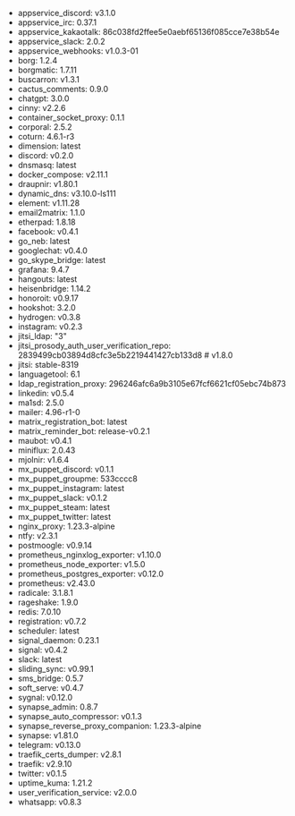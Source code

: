 * appservice_discord: v3.1.0
* appservice_irc: 0.37.1
* appservice_kakaotalk: 86c038fd2ffee5e0aebf65136f085cce7e38b54e
* appservice_slack: 2.0.2
* appservice_webhooks: v1.0.3-01
* borg: 1.2.4
* borgmatic: 1.7.11
* buscarron: v1.3.1
* cactus_comments: 0.9.0
* chatgpt: 3.0.0
* cinny: v2.2.6
* container_socket_proxy: 0.1.1
* corporal: 2.5.2
* coturn: 4.6.1-r3
* dimension: latest
* discord: v0.2.0
* dnsmasq: latest
* docker_compose: v2.11.1
* draupnir: v1.80.1
* dynamic_dns: v3.10.0-ls111
* element: v1.11.28
* email2matrix: 1.1.0
* etherpad: 1.8.18
* facebook: v0.4.1
* go_neb: latest
* googlechat: v0.4.0
* go_skype_bridge: latest
* grafana: 9.4.7
* hangouts: latest
* heisenbridge: 1.14.2
* honoroit: v0.9.17
* hookshot: 3.2.0
* hydrogen: v0.3.8
* instagram: v0.2.3
* jitsi_ldap: "3"
* jitsi_prosody_auth_user_verification_repo: 2839499cb03894d8cfc3e5b2219441427cb133d8 # v1.8.0
* jitsi: stable-8319
* languagetool: 6.1
* ldap_registration_proxy: 296246afc6a9b3105e67fcf6621cf05ebc74b873
* linkedin: v0.5.4
* ma1sd: 2.5.0
* mailer: 4.96-r1-0
* matrix_registration_bot: latest
* matrix_reminder_bot: release-v0.2.1
* maubot: v0.4.1
* miniflux: 2.0.43
* mjolnir: v1.6.4
* mx_puppet_discord: v0.1.1
* mx_puppet_groupme: 533cccc8
* mx_puppet_instagram: latest
* mx_puppet_slack: v0.1.2
* mx_puppet_steam: latest
* mx_puppet_twitter: latest
* nginx_proxy: 1.23.3-alpine
* ntfy: v2.3.1
* postmoogle: v0.9.14
* prometheus_nginxlog_exporter: v1.10.0
* prometheus_node_exporter: v1.5.0
* prometheus_postgres_exporter: v0.12.0
* prometheus: v2.43.0
* radicale: 3.1.8.1
* rageshake: 1.9.0
* redis: 7.0.10
* registration: v0.7.2
* scheduler: latest
* signal_daemon: 0.23.1
* signal: v0.4.2
* slack: latest
* sliding_sync: v0.99.1
* sms_bridge: 0.5.7
* soft_serve: v0.4.7
* sygnal: v0.12.0
* synapse_admin: 0.8.7
* synapse_auto_compressor: v0.1.3
* synapse_reverse_proxy_companion: 1.23.3-alpine
* synapse: v1.81.0
* telegram: v0.13.0
* traefik_certs_dumper: v2.8.1
* traefik: v2.9.10
* twitter: v0.1.5
* uptime_kuma: 1.21.2
* user_verification_service: v2.0.0
* whatsapp: v0.8.3
